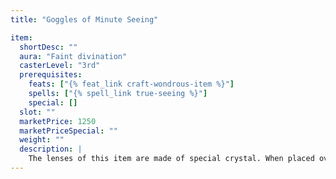 ```yaml
---
title: "Goggles of Minute Seeing"

item:
  shortDesc: ""
  aura: "Faint divination"
  casterLevel: "3rd"
  prerequisites:
    feats: ["{% feat_link craft-wondrous-item %}"]
    spells: ["{% spell_link true-seeing %}"]
    special: []
  slot: ""
  marketPrice: 1250
  marketPriceSpecial: ""
  weight: ""
  description: |
    The lenses of this item are made of special crystal. When placed over the eyes of the wearer, the lenses enable her to see much better than normal at distances of 1 foot or less, granting her a +5 competence bonus on {% skill_link search %} checks to find secret doors, traps, and similar concealed objects. Both lenses must be worn for the magic to be effective.
---
```

